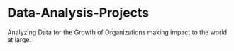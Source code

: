 # Data-Analysis-Projects
Analyzing Data for the Growth of Organizations making impact to the world at large.
